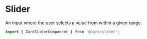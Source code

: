 # Slider

An input where the user selects a value from within a given range.

```ts
import { ZardSliderComponent } from '@zard/slider';
```
